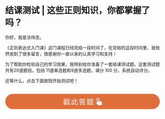 # 结课测试 | 这些正则知识，你都掌握了吗？
你好，我是涂伟忠。

《正则表达式入门课》这门课程已经完结一段时间了，在完结的这段时间里，我依然收到了很多留言，很感谢你一直以来的认真学习和支持！

为了帮助你检验自己的学习效果，我特别给你准备了一套结课测试题。这套测试题共有20道题目，包括 11道单选题和9道多选题，满分 100 分，系统自动评分。

还等什么，点击下面按钮开始测试吧！

[![](images/262354/28d1be62669b4f3cc01c36466bf811a4.png)](http://time.geekbang.org/quiz/intro?act_id=196&exam_id=504)